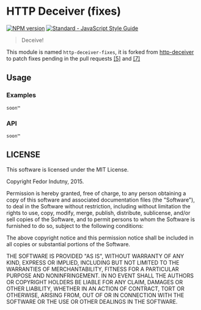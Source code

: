 # HTTP Deceiver (fixes)

[![NPM version](https://img.shields.io/npm/v/http-deceiver-fixes)](https://www.npmjs.com/package/http-deceiver-fixes)
[![Standard - JavaScript Style Guide](https://img.shields.io/badge/code_style-standard-brightgreen.svg?style=flat-square)](http://standardjs.com/)

> Deceive!

This module is named `http-deceiver-fixes`, it is forked from [http-deceiver](https://github.com/spdy-http2/http-deceiver) to patch fixes pending in the pull requests [[5]](https://github.com/spdy-http2/http-deceiver/pull/5) and [[7]](https://github.com/spdy-http2/http-deceiver/pull/7)

## Usage

### Examples

`soon™`

### API

`soon™`

## LICENSE

This software is licensed under the MIT License.

Copyright Fedor Indutny, 2015.

Permission is hereby granted, free of charge, to any person obtaining a
copy of this software and associated documentation files (the
"Software"), to deal in the Software without restriction, including
without limitation the rights to use, copy, modify, merge, publish,
distribute, sublicense, and/or sell copies of the Software, and to permit
persons to whom the Software is furnished to do so, subject to the
following conditions:

The above copyright notice and this permission notice shall be included
in all copies or substantial portions of the Software.

THE SOFTWARE IS PROVIDED "AS IS", WITHOUT WARRANTY OF ANY KIND, EXPRESS
OR IMPLIED, INCLUDING BUT NOT LIMITED TO THE WARRANTIES OF
MERCHANTABILITY, FITNESS FOR A PARTICULAR PURPOSE AND NONINFRINGEMENT. IN
NO EVENT SHALL THE AUTHORS OR COPYRIGHT HOLDERS BE LIABLE FOR ANY CLAIM,
DAMAGES OR OTHER LIABILITY, WHETHER IN AN ACTION OF CONTRACT, TORT OR
OTHERWISE, ARISING FROM, OUT OF OR IN CONNECTION WITH THE SOFTWARE OR THE
USE OR OTHER DEALINGS IN THE SOFTWARE.
